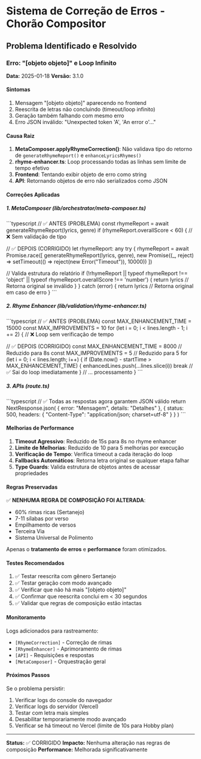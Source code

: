 # Sistema de Correção de Erros - Chorão Compositor

## Problema Identificado e Resolvido

### Erro: "[objeto objeto]" e Loop Infinito

**Data:** 2025-01-18
**Versão:** 3.1.0

#### Sintomas
1. Mensagem "[objeto objeto]" aparecendo no frontend
2. Reescrita de letras não concluindo (timeout/loop infinito)
3. Geração também falhando com mesmo erro
4. Erro JSON inválido: "Unexpected token 'A', 'An error o'..."

#### Causa Raiz
1. **MetaComposer.applyRhymeCorrection()**: Não validava tipo do retorno de `generateRhymeReport()` e `enhanceLyricsRhymes()`
2. **rhyme-enhancer.ts**: Loop processando todas as linhas sem limite de tempo efetivo
3. **Frontend**: Tentando exibir objeto de erro como string
4. **API**: Retornando objetos de erro não serializados como JSON

#### Correções Aplicadas

##### 1. MetaComposer (lib/orchestrator/meta-composer.ts)
\`\`\`typescript
// ✅ ANTES (PROBLEMA)
const rhymeReport = await generateRhymeReport(lyrics, genre)
if (rhymeReport.overallScore < 60) { // ❌ Sem validação de tipo

// ✅ DEPOIS (CORRIGIDO)
let rhymeReport: any
try {
  rhymeReport = await Promise.race([
    generateRhymeReport(lyrics, genre),
    new Promise((_, reject) => setTimeout(() => reject(new Error("Timeout")), 10000))
  ])
  
  // Valida estrutura do relatório
  if (!rhymeReport || typeof rhymeReport !== 'object' || typeof rhymeReport.overallScore !== 'number') {
    return lyrics // Retorna original se inválido
  }
} catch (error) {
  return lyrics // Retorna original em caso de erro
}
\`\`\`

##### 2. Rhyme Enhancer (lib/validation/rhyme-enhancer.ts)
\`\`\`typescript
// ✅ ANTES (PROBLEMA)
const MAX_ENHANCEMENT_TIME = 15000
const MAX_IMPROVEMENTS = 10
for (let i = 0; i < lines.length - 1; i += 2) { // ❌ Loop sem verificação de tempo

// ✅ DEPOIS (CORRIGIDO)
const MAX_ENHANCEMENT_TIME = 8000 // Reduzido para 8s
const MAX_IMPROVEMENTS = 5 // Reduzido para 5
for (let i = 0; i < lines.length; i++) {
  if (Date.now() - startTime > MAX_ENHANCEMENT_TIME) {
    enhancedLines.push(...lines.slice(i))
    break // ✅ Sai do loop imediatamente
  }
  // ... processamento
}
\`\`\`

##### 3. APIs (route.ts)
\`\`\`typescript
// ✅ Todas as respostas agora garantem JSON válido
return NextResponse.json(
  { error: "Mensagem", details: "Detalhes" },
  { 
    status: 500,
    headers: { "Content-Type": "application/json; charset=utf-8" }
  }
)
\`\`\`

#### Melhorias de Performance

1. **Timeout Agressivo**: Reduzido de 15s para 8s no rhyme enhancer
2. **Limite de Melhorias**: Reduzido de 10 para 5 melhorias por execução
3. **Verificação de Tempo**: Verifica timeout a cada iteração do loop
4. **Fallbacks Automáticos**: Retorna letra original se qualquer etapa falhar
5. **Type Guards**: Valida estrutura de objetos antes de acessar propriedades

#### Regras Preservadas

✅ **NENHUMA REGRA DE COMPOSIÇÃO FOI ALTERADA**:
- 60% rimas ricas (Sertanejo)
- 7-11 sílabas por verso
- Empilhamento de versos
- Terceira Via
- Sistema Universal de Polimento

Apenas o **tratamento de erros** e **performance** foram otimizados.

#### Testes Recomendados

1. ✅ Testar reescrita com gênero Sertanejo
2. ✅ Testar geração com modo avançado
3. ✅ Verificar que não há mais "[objeto objeto]"
4. ✅ Confirmar que reescrita conclui em < 30 segundos
5. ✅ Validar que regras de composição estão intactas

#### Monitoramento

Logs adicionados para rastreamento:
- `[RhymeCorrection]` - Correção de rimas
- `[RhymeEnhancer]` - Aprimoramento de rimas
- `[API]` - Requisições e respostas
- `[MetaComposer]` - Orquestração geral

#### Próximos Passos

Se o problema persistir:
1. Verificar logs do console do navegador
2. Verificar logs do servidor (Vercel)
3. Testar com letra mais simples
4. Desabilitar temporariamente modo avançado
5. Verificar se há timeout no Vercel (limite de 10s para Hobby plan)

---

**Status:** ✅ CORRIGIDO
**Impacto:** Nenhuma alteração nas regras de composição
**Performance:** Melhorada significativamente
